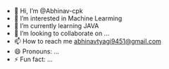 - 👋 Hi, I’m @Abhinav-cpk
- 👀 I’m interested in Machine Learming
- 🌱 I’m currently learning JAVA
- 💞️ I’m looking to collaborate on ...
- 📫 How to reach me abhinavtyagi9451@gmail.com
- 😄 Pronouns: ...
- ⚡ Fun fact: ...

<!---
Abhinav-cpk/Abhinav-cpk is a ✨ special ✨ repository because its `README.md` (this file) appears on your GitHub profile.
You can click the Preview link to take a look at your changes.
--->
